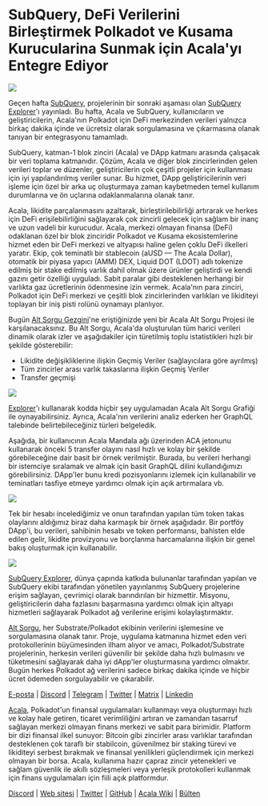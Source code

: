 # SubQuery, DeFi Verilerini Birleştirmek Polkadot ve Kusama Kurucularina Sunmak için Acala'yı Entegre Ediyor

![](https://miro.medium.com/max/1400/1*cg4kJs0WEcyPP73EAtHomA.png)

Geçen hafta [SubQuery](https://www.subquery.network/), projelerinin bir sonraki aşaması olan [SubQuery Explorer](https://explorer.subquery.network/)'ı yayınladı. Bu hafta, Acala ve SubQuery, kullanıcıların ve geliştiricilerin, Acala'nın Polkadot için DeFi merkezinden verileri yalnızca birkaç dakika içinde ve ücretsiz olarak sorgulamasına ve çıkarmasına olanak tanıyan bir entegrasyonu tamamladı.

SubQuery, katman-1 blok zinciri (Acala) ve DApp katmanı arasında çalışacak bir veri toplama katmanıdır. Çözüm, Acala ve diğer blok zincirlerinden gelen verileri toplar ve düzenler, geliştiricilerin çok çeşitli projeler için kullanması için iyi yapılandırılmış veriler sunar. Bu hizmet, DApp geliştiricilerinin veri işleme için özel bir arka uç oluşturmaya zaman kaybetmeden temel kullanım durumlarına ve ön uçlarına odaklanmalarına olanak tanır.

Acala, likidite parçalanmasını azaltarak, birleştirilebilirliği artırarak ve herkes için DeFi erişilebilirliğini sağlayarak çok zincirli gelecek için sağlam bir inanç ve uzun vadeli bir kurucudur. Acala, merkezi olmayan finansa (DeFi) odaklanan özel bir blok zinciridir Polkadot ve Kusama ekosistemlerine hizmet eden bir DeFi merkezi ve altyapısı haline gelen çoklu DeFi ilkelleri yaratır. Ekip, çok teminatlı bir stablecoin (aUSD — The Acala Dollar), otomatik bir piyasa yapıcı (AMM) DEX, Liquid DOT (LDOT) adlı tokenize edilmiş bir stake edilmiş varlık dahil olmak üzere ürünler geliştirdi ve kendi gazını getir özelliği uyguladı. Sabit paralar gibi desteklenen herhangi bir varlıkta gaz ücretlerinin ödenmesine izin vermek. Acala'nın para zinciri, Polkadot için DeFi merkezi ve çeşitli blok zincirlerinden varlıkları ve likiditeyi toplayan bir iniş pisti rolünü oynamayı planlıyor.

Bugün [Alt Sorgu Gezgini](https://explorer.subquery.network/)'ne eriştiğinizde yeni bir Acala Alt Sorgu Projesi ile karşılanacaksınız. Bu Alt Sorgu, Acala'da oluşturulan tüm harici verileri dinamik olarak izler ve aşağıdakiler için türetilmiş toplu istatistikleri hızlı bir şekilde gösterebilir:

-   Likidite değişikliklerine ilişkin Geçmiş Veriler (sağlayıcılara göre ayrılmış)
-   Tüm zincirler arası varlık takaslarına ilişkin Geçmiş Veriler
-   Transfer geçmişi

![](https://miro.medium.com/max/1400/0*sXPljA1RE754fuDQ)

[Explorer](https://explorer.subquery.network/)'ı kullanarak kodda hiçbir şey uygulamadan Acala Alt Sorgu Grafiği ile oynayabilirsiniz. Ayrıca, Acala'nın verilerini analiz ederken her GraphQL talebinde belirtebileceğiniz türleri belgeledik.

Aşağıda, bir kullanıcının Acala Mandala ağı üzerinden ACA jetonunu kullanarak önceki 5 transfer olayını nasıl hızlı ve kolay bir şekilde görebileceğine dair basit bir örnek verilmiştir. Burada, bu verileri herhangi bir istemciye sıralamak ve almak için basit GraphQL dilini kullandığımızı görebilirsiniz. DApp'ler bunu kredi pozisyonlarını izlemek için kullanabilir ve teminatları tasfiye etmeye yardımcı olmak için açık artırmalara vb.

![](https://miro.medium.com/max/1400/0*zlxPf2tz8DVX95kY)

Tek bir hesabı incelediğimiz ve onun tarafından yapılan tüm token takas olaylarını aldığımız biraz daha karmaşık bir örnek aşağıdadır. Bir portföy DApp'i, bu verileri, sahibinin hesabı ve token performansı, bahisten elde edilen gelir, likidite provizyonu ve borçlanma harcamalarına ilişkin bir genel bakış oluşturmak için kullanabilir.

![](https://miro.medium.com/max/1400/0*hdTbn41vDvIYuv3_)

[SubQuery Explorer](https://explorer.subquery.network/), dünya çapında katkıda bulunanlar tarafından yapılan ve SubQuery ekibi tarafından yönetilen yayınlanmış SubQuery projelerine erişim sağlayan, çevrimiçi olarak barındırılan bir hizmettir. Misyonu, geliştiricilerin daha fazlasını başarmasına yardımcı olmak için altyapı hizmetleri sağlayarak Polkadot ağ verilerine erişimi kolaylaştırmaktır.

[Alt Sorgu](https://www.subquery.network/), her Substrate/Polkadot ekibinin verilerini işlemesine ve sorgulamasına olanak tanır. Proje, uygulama katmanına hizmet eden veri protokollerinin büyümesinden ilham alıyor ve amacı, Polkadot/Substrate projelerinin, herkesin verileri güvenilir bir şekilde daha hızlı bulmasını ve tüketmesini sağlayarak daha iyi dApp'ler oluşturmasına yardımcı olmaktır. Bugün herkes Polkadot ağ verilerini sadece birkaç dakika içinde ve hiçbir ücret ödemeden sorgulayabilir ve çıkarabilir.

[E-posta](mailto:hello@subquery.network) | [Discord](https://discord.com/invite/78zg8aBSMG) | [Telegram](https://t.me/subquerynetwork) | [Twitter](https://twitter.com/subquerynetwork) | [Matrix](https://matrix.to/#/#subquery:matrix.org) | [Linkedin](https://www.linkedin.com/company/subquery)

[Acala](http://acala.network/), Polkadot'un finansal uygulamaları kullanmayı veya oluşturmayı hızlı ve kolay hale getiren, ticaret verimliliğini artıran ve zamandan tasarruf sağlayan merkezi olmayan finans merkezi ve sabit para birimidir. Platform bir dizi finansal ilkel sunuyor: Bitcoin gibi zincirler arası varlıklar tarafından desteklenen çok taraflı bir stabilcoin, güvenilmez bir staking türevi ve likiditeyi serbest bırakmak ve finansal yenilikleri güçlendirmek için merkezi olmayan bir borsa. Acala, kullanıma hazır çapraz zincir yetenekleri ve sağlam güvenlik ile akıllı sözleşmeleri veya yerleşik protokolleri kullanmak için finans uygulamaları için fiili açık platformdur.

[Discord](https://discord.gg/vdbFVCH) | [Web sitesi](https://acala.network/) | [Twitter](https://twitter.com/AcalaNetwork) | [GitHub](https://github.com/AcalaNetwork/Acala) | [Acala Wiki](https://github.com/AcalaNetwork/Acala/wiki) | [Bülten](https://share.hsforms.com/1X9RxkXk-R62I0VNbATaDXw4h8qc)
